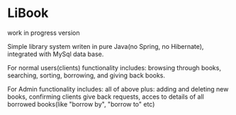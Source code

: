 # LiBook
work in progress version

Simple library system writen in pure Java(no Spring, no Hibernate), integrated with MySql data base.

For normal users(clients) functionality includes: browsing through books, searching, sorting, borrowing, and giving back books. 

For Admin functionality includes: all of above plus: 
adding and deleting new books, confirming clients give back requests, acces to details of all borrowed books(like "borrow by", "borrow to" etc)
